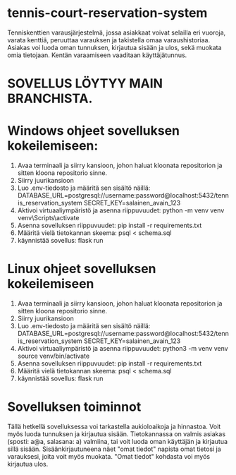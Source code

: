 # tennis-court-reservation-system
Tenniskenttien varausjärjestelmä, jossa asiakkaat voivat selailla eri vuoroja, varata kenttiä, peruuttaa varauksen ja takistella omaa varaushistoriaa. Asiakas voi luoda oman tunnuksen, kirjautua sisään ja ulos, sekä muokata omia tietojaan. Kentän varaamiseen vaaditaan käyttäjätunnus.

# SOVELLUS LÖYTYY MAIN BRANCHISTA.

# Windows ohjeet sovelluksen kokeilemiseen:
1. Avaa terminaali ja siirry kansioon, johon haluat kloonata repositorion ja sitten kloona repositorio sinne.
2. Siirry juurikansioon
4. Luo .env-tiedosto ja määritä sen sisältö näillä:
   DATABASE_URL=postgresql://username:password@localhost:5432/tennis_reservation_system
   SECRET_KEY=salainen_avain_123
5. Aktivoi virtuaaliympäristö ja asenna riippuvuudet:
   python -m venv venv
   venv\Scripts\activate
6. Asenna sovelluksen riippuvuudet:
   pip install -r requirements.txt
7. Määritä vielä tietokannan skeema:
   psql < schema.sql
8. käynnistää sovellus:
   flask run

# Linux ohjeet sovelluksen kokeilemiseen
1. Avaa terminaali ja siirry kansioon, johon haluat kloonata repositorion ja sitten kloona repositorio sinne.
2. Siirry juurikansioon
4. Luo .env-tiedosto ja määritä sen sisältö näillä:
   DATABASE_URL=postgresql://username:password@localhost:5432/tennis_reservation_system
   SECRET_KEY=salainen_avain_123
5. Aktivoi virtuaaliympäristö ja asenna riippuvuudet:
   python3 -m venv venv
   source venv/bin/activate
6. Asenna sovelluksen riippuvuudet:
   pip install -r requirements.txt
7. Määritä vielä tietokannan skeema:
   psql < schema.sql
8. käynnistää sovellus:
   flask run

# Sovelluksen toiminnot
Tällä hetkellä sovelluksessa voi tarkastella aukioloaikoja ja hinnastoa. Voit myös luoda tunnuksen ja kirjautua sisään. Tietokannassa on valmis asiakas (sposti: a@a, salasana: a) valmiina, tai voit luoda oman käyttäjän ja kirjautua sillä sisään. Sisäänkirjautuneena näet "omat tiedot" napista omat tietosi ja varauksesi, joita voit myös muokata. "Omat tiedot" kohdasta voi myös kirjautua ulos.
